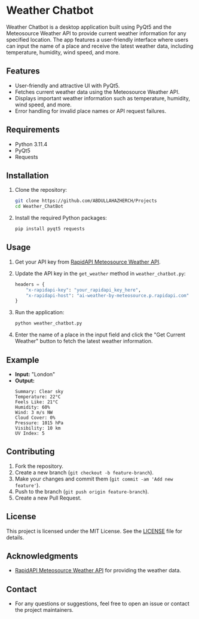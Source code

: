 # Weather Chatbot

Weather Chatbot is a desktop application built using PyQt5 and the Meteosource Weather API to provide current weather information for any specified location. The app features a user-friendly interface where users can input the name of a place and receive the latest weather data, including temperature, humidity, wind speed, and more.

## Features

- User-friendly and attractive UI with PyQt5.
- Fetches current weather data using the Meteosource Weather API.
- Displays important weather information such as temperature, humidity, wind speed, and more.
- Error handling for invalid place names or API request failures.

## Requirements

- Python 3.11.4
- PyQt5
- Requests

## Installation

1. Clone the repository:

   ```sh
   git clone https://github.com/ABDULLAHAZHERCH/Projects
   cd Weather_ChatBot
   ```

2. Install the required Python packages:
   ```sh
   pip install pyqt5 requests
   ```

## Usage

1. Get your API key from [RapidAPI Meteosource Weather API](https://rapidapi.com/meteosource-meteosource-default/api/ai-weather-by-meteosource/).

2. Update the API key in the `get_weather` method in `weather_chatbot.py`:

   ```python
   headers = {
       "x-rapidapi-key": "your_rapidapi_key_here",
       "x-rapidapi-host": "ai-weather-by-meteosource.p.rapidapi.com"
   }
   ```

3. Run the application:

   ```sh
   python weather_chatbot.py
   ```

4. Enter the name of a place in the input field and click the "Get Current Weather" button to fetch the latest weather information.

## Example

- **Input:** "London"
- **Output:**
  ```
  Summary: Clear sky
  Temperature: 22°C
  Feels Like: 21°C
  Humidity: 60%
  Wind: 3 m/s NW
  Cloud Cover: 0%
  Pressure: 1015 hPa
  Visibility: 10 km
  UV Index: 5
  ```

## Contributing

1. Fork the repository.
2. Create a new branch (`git checkout -b feature-branch`).
3. Make your changes and commit them (`git commit -am 'Add new feature'`).
4. Push to the branch (`git push origin feature-branch`).
5. Create a new Pull Request.

## License

This project is licensed under the MIT License. See the [LICENSE](LICENSE) file for details.

## Acknowledgments

- [RapidAPI Meteosource Weather API](https://rapidapi.com/meteosource-meteosource-default/api/ai-weather-by-meteosource/) for providing the weather data.

## Contact

- For any questions or suggestions, feel free to open an issue or contact the project maintainers.
